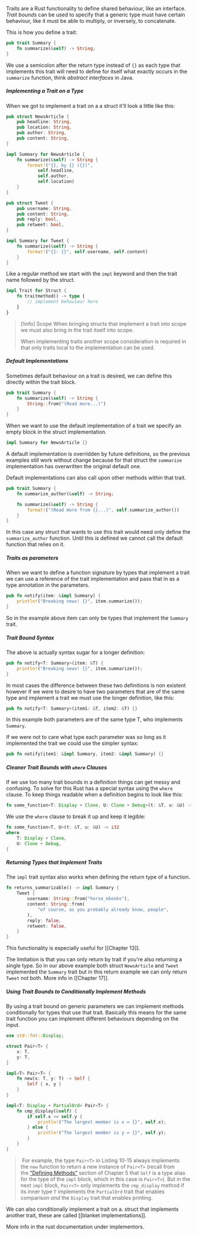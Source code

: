 Traits are a Rust functionality to define shared behaviour, like an interface. *Trait bounds* can be used to specify that a generic type must have certain behaviour, like it must be able to multiply, or inversely, to concatenate.

This is how you define a trait:
```rust
pub trait Summary {
    fn summarize(&self) -> String;
}
```

We use a semicolon after the return type instead of `{}` as each type that implements this trait will need to define for itself what exactly occurs in the `summarize` function, think *abstract interfaces* in Java.

##### Implementing a Trait on a Type

When we got to implement a trait on a a struct it'll look a little like this:
```rust
pub struct NewsArticle {
    pub headline: String,
    pub location: String,
    pub author: String,
    pub content: String,
}

impl Summary for NewsArticle {
    fn summarize(&self) -> String {
	    format!("{}, by {} ({})",
		    self.headline, 
		    self.author,
	        self.location)
    }
}

pub struct Tweet {
    pub username: String,
    pub content: String,
    pub reply: bool,
    pub retweet: bool,
}

impl Summary for Tweet {
    fn summarize(&self) -> String {
        format!("{}: {}", self.username, self.content)
    }
}
```

Like a regular method we start with the `impl` keyword and then the trait name followed by the struct.

```rust
impl Trait for Struct {
	fn traitmethod() -> type {
		// implement behaviour here
	}
}
```

> [!info] Scope
> When bringing structs that implement a trait into scope we must also bring in the trait itself into scope.
> 
> When implementing traits another scope consideration is required in that only traits local to the implementation can be used.

##### Default Implementations

Sometimes default behaviour on a trait is desired, we can define this directly within the trait block.

```rust
pub trait Summary {
    fn summarize(&self) -> String {
        String::from("(Read more...)")
    }
}
```

When we want to use the default implementation of a trait we specify an empty block in the struct implementation.

```rust
impl Summary for NewsArticle {}
```

A default implementation is overridden by future definitions, so the previous examples still work without change because for that struct the `summarize` implementation has overwritten the original default one.

Default implementations can also call upon other methods within that trait.

```rust
pub trait Summary {
    fn summarize_author(&self) -> String;

    fn summarize(&self) -> String {
        format!("(Read more from {}...)", self.summarize_author())
    }
}
```

In this case any struct that wants to use this trait would need only define the `summarize_author` function. Until this is defined we cannot call the default function that relies on it.

##### Traits as parameters

When we want to define a function signature by types that implement a trait we can use a reference of the trait implementation and pass that in as a type annotation in the parameters.

```rust
pub fn notify(item: &impl Summary) {
    println!("Breaking news! {}", item.summarize());
}
```

So in the example above item can only be types that implement the `Summary` trait.

##### Trait Bound Syntax

The above is actually syntax sugar for a longer definition:

```rust
pub fn notify<T: Summary>(item: &T) {
    println!("Breaking news! {}", item.summarize());
}
```

In most cases the difference between these two definitions is non existent however if we were to desire to have two parameters that are of the same type and implement a trait we must use the longer definition, like this:

```rust
pub fn notify<T: Summary>(item1: &T, item2: &T) {}
```

In this example both parameters are of the same type T, who implements `Summary`.

If we were not to care what type each parameter was so long as it implemented the trait we could use the simpler syntax:

```rust
pub fn notify(item1: &impl Summary, item2: &impl Summary) {}
```

##### Cleaner Trait Bounds with `where` Clauses

If we use too many trait bounds in a definition things can get messy and confusing. To solve for this Rust has a special syntax using the `where` clause. To keep things readable when a definition begins to look like this:

```rust
fn some_function<T: Display + Clone, U: Clone + Debug>(t: &T, u: &U) -> i32 {)
```

We use the `where` clause to break it up and keep it legible:

```rust
fn some_function<T, U>(t: &T, u: &U) -> i32
where
    T: Display + Clone,
    U: Clone + Debug,
{
```

##### Returning Types that Implement Traits

The `impl` trait syntax also works when defining the return type of a function.

```rust
fn returns_summarizable() -> impl Summary {
    Tweet {
        username: String::from("horse_ebooks"),
        content: String::from(
            "of course, as you probably already know, people",
        ),
        reply: false,
        retweet: false,
    }
}
```


This functionality is especially useful for [[Chapter 13]].

The limitation is that you can only return by trait if you're also returning a single type. So in our above example both struct `NewsArticle` and `Tweet` implemented the `Summary` trait but in this return example we can only return `Tweet` not both. More info in [[Chapter 17]].

##### Using Trait Bounds to Conditionally Implement Methods

By using a trait bound on generic parameters we can implement methods conditionally for types that use that trait. Basically this means for the same trait function you can implement different behaviours depending on the input. 

```rust
use std::fmt::Display;

struct Pair<T> {
    x: T,
    y: T,
}

impl<T> Pair<T> {
    fn new(x: T, y: T) -> Self {
        Self { x, y }
    }
}

impl<T: Display + PartialOrd> Pair<T> {
    fn cmp_display(&self) {
        if self.x >= self.y {
            println!("The largest member is x = {}", self.x);
        } else {
            println!("The largest member is y = {}", self.y);
        }
    }
}
```

> For example, the type `Pair<T>` in Listing 10-15 always implements the `new` function to return a new instance of `Pair<T>` (recall from the [“Defining Methods”](https://doc.rust-lang.org/book/ch05-03-method-syntax.html#defining-methods) section of Chapter 5 that `Self` is a type alias for the type of the `impl` block, which in this case is `Pair<T>`). But in the next `impl` block, `Pair<T>` only implements the `cmp_display` method if its inner type `T` implements the `PartialOrd` trait that enables comparison _and_ the `Display` trait that enables printing.

We can also conditionally implement a trait on a. struct that implements another trait, these are called [[blanket implementations]].

More info in the rust documentation under implementors.